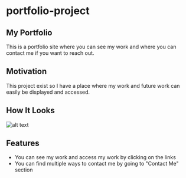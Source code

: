 # portfolio-project

## My Portfolio
This is a portfolio site where you can see my work and where you can contact me if you want to reach out.

## Motivation
This project exist so I have a place where my work and future work can easily be displayed and accessed.

## How It Looks
![alt text](https://res.cloudinary.com/drxoihdbb/image/upload/v1584279006/Pictures/Screen_Shot_2020-03-15_at_6.23.32_AM_tljeoo.png)

## Features
* You can see my work and access my work by clicking on the links
* You can find multiple ways to contact me by going to "Contact Me" section
